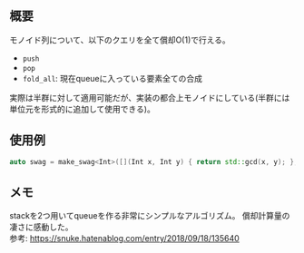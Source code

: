 ## 概要
モノイド列について、以下のクエリを全て償却O(1)で行える。

- `push`
- `pop`
- `fold_all`: 現在queueに入っている要素全ての合成

実際は半群に対して適用可能だが、実装の都合上モノイドにしている(半群には単位元を形式的に追加して使用できる)。

## 使用例
```c++
auto swag = make_swag<Int>([](Int x, Int y) { return std::gcd(x, y); }, 0);
```

## メモ
stackを2つ用いてqueueを作る非常にシンプルなアルゴリズム。
償却計算量の凄さに感動した。
<br/>
参考: https://snuke.hatenablog.com/entry/2018/09/18/135640
